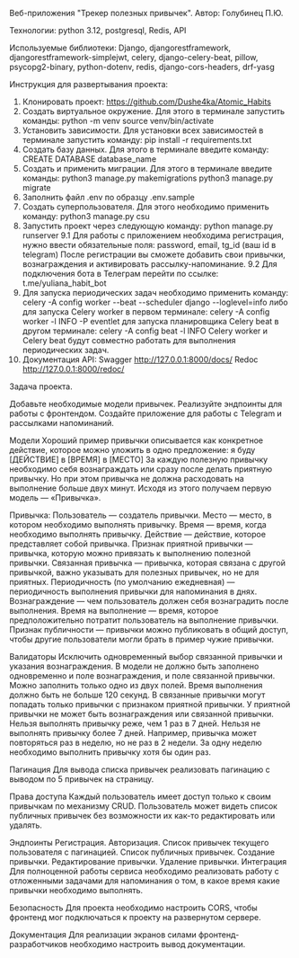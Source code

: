 Веб-приложения "Трекер полезных привычек".
Автор: Голубинец П.Ю.

Технологии:
python 3.12, postgresql, Redis, API

Используемые библиотеки:
Django, djangorestframework, djangorestframework-simplejwt, celery, django-celery-beat,
pillow, psycopg2-binary, python-dotenv, redis, django-cors-headers, drf-yasg

Инструкция для развертывания проекта:
1. Клонировать проект: https://github.com/Dushe4ka/Atomic_Habits
2. Создать виртуальное окружение. Для этого в терминале запустить команды:
python -m venv source venv/bin/activate
3. Установить зависимости. Для установки всех зависимостей в терминале запустить команду:
pip install -r requirements.txt
4. Cоздать базу данных. Для этого в терминале введите команду:
CREATE DATABASE database_name
5. Создать и применить миграции. Для этого в терминале введите команды:
python3 manage.py makemigrations
python3 manage.py migrate
6. Заполнить файл .env по образцу .env.sample
7. Cоздать суперпользователя. Для этого необходимо применить команду:
python3 manage.py csu
8. Запустить проект через следующую команду:
python manage.py runserver
9.1 Для работы с приложением необходима регистрация, нужно ввести обязательные поля:
password, email, tg_id (ваш id в telegram)
После регистрации вы сможете добавить свои привычки, вознаграждения и активировать рассылку-напоминание.
9.2 Для подключения бота в Телеграм перейти по ссылке: t.me/yuliana_habit_bot
10. Для запуска периодических задач необходимо применить команду:
celery -A config worker --beat --scheduler django --loglevel=info
либо
для запуска Celery worker в первом терминале: celery -A config worker -l INFO -P eventlet
для запуска планировщика Celery beat в другом терминале: celery -A config beat -l INFO
Celery worker и Celery beat будут совместно работать для выполнения периодических задач.
11. Документация API:
Swagger http://127.0.0.1:8000/docs/
Redoc http://127.0.0.1:8000/redoc/

Задача проекта.

Добавьте необходимые модели привычек. Реализуйте эндпоинты для работы с фронтендом.
Создайте приложение для работы с Telegram и рассылками напоминаний.

Модели
Хороший пример привычки описывается как конкретное действие, которое можно уложить в одно предложение:
я буду [ДЕЙСТВИЕ] в [ВРЕМЯ] в [МЕСТО]
За каждую полезную привычку необходимо себя вознаграждать или сразу после делать приятную привычку.
Но при этом привычка не должна расходовать на выполнение больше двух минут.
Исходя из этого получаем первую модель — «Привычка».

Привычка:
Пользователь — создатель привычки. Место — место, в котором необходимо выполнять привычку.
Время — время, когда необходимо выполнять привычку. Действие — действие, которое представляет собой привычка.
Признак приятной привычки — привычка, которую можно привязать к выполнению полезной привычки.
Связанная привычка — привычка, которая связана с другой привычкой, важно указывать для полезных привычек, но не для приятных.
Периодичность (по умолчанию ежедневная) — периодичность выполнения привычки для напоминания в днях.
Вознаграждение — чем пользователь должен себя вознаградить после выполнения.
Время на выполнение — время, которое предположительно потратит пользователь на выполнение привычки.
Признак публичности — привычки можно публиковать в общий доступ, чтобы другие пользователи могли брать в пример чужие привычки.

Валидаторы
Исключить одновременный выбор связанной привычки и указания вознаграждения.
В модели не должно быть заполнено одновременно и поле вознаграждения, и поле связанной привычки. Можно заполнить только одно из двух полей.
Время выполнения должно быть не больше 120 секунд. В связанные привычки могут попадать только привычки с признаком приятной привычки.
У приятной привычки не может быть вознаграждения или связанной привычки. Нельзя выполнять привычку реже, чем 1 раз в 7 дней.
Нельзя не выполнять привычку более 7 дней. Например, привычка может повторяться раз в неделю, но не раз в 2 недели.
За одну неделю необходимо выполнить привычку хотя бы один раз.

Пагинация
Для вывода списка привычек реализовать пагинацию с выводом по 5 привычек на страницу.

Права доступа
Каждый пользователь имеет доступ только к своим привычкам по механизму CRUD.
Пользователь может видеть список публичных привычек без возможности их как-то редактировать или удалять.

Эндпоинты
Регистрация. Авторизация. Список привычек текущего пользователя с пагинацией. Список публичных привычек.
Создание привычки. Редактирование привычки. Удаление привычки.
Интеграция Для полноценной работы сервиса необходимо реализовать работу с отложенными задачами для напоминания о том,
в какое время какие привычки необходимо выполнять.

Безопасность
Для проекта необходимо настроить CORS, чтобы фронтенд мог подключаться к проекту на развернутом сервере.

Документация
Для реализации экранов силами фронтенд-разработчиков необходимо настроить вывод документации.
